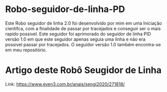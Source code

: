 # Robo-seguidor-de-linha-PD
Este Robo seguidor de linha 2.0 foi desenvolvido por mim em uma Iniciação cientifca, com a finalidade de passar por tracejados e conseguir ser o mais rapido possivel. Este seguidor foi aprimorado do seguidor de linha PID versão 1.0 em que este seguidor apenas seguia uma linha e não era possivel passar por tracejados. O seguidor versão 1.0 também encontra-se em meu repositório.

# Artigo deste Robô Seugidor de Linha
Link: https://www.even3.com.br/anais/sengi2020/271818/

